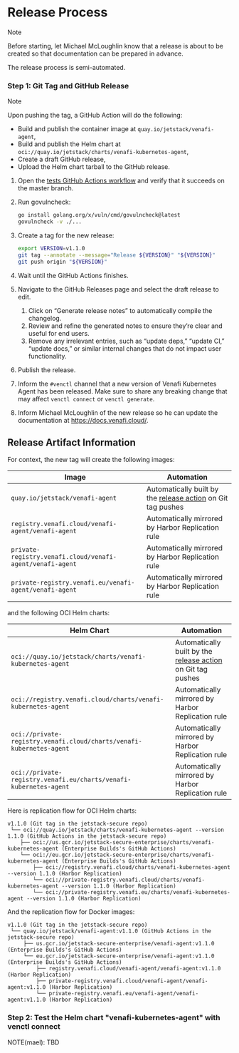 # Release Process

> [!NOTE]
> Before starting, let Michael McLoughlin know that a release is about to be created so that documentation can be prepared in advance.

The release process is semi-automated.

### Step 1: Git Tag and GitHub Release

> [!NOTE]
>
> Upon pushing the tag, a GitHub Action will do the following:
> - Build and publish the container image at `quay.io/jetstack/venafi-agent`,
> - Build and publish the Helm chart at `oci://quay.io/jetstack/charts/venafi-kubernetes-agent`,
> - Create a draft GitHub release,
> - Upload the Helm chart tarball to the GitHub release.

1. Open the [tests GitHub Actions workflow][tests-workflow]
   and verify that it succeeds on the master branch.

2. Run govulncheck:
   ```bash
   go install golang.org/x/vuln/cmd/govulncheck@latest
   govulncheck -v ./...
   ```

3. Create a tag for the new release:
   ```sh
   export VERSION=v1.1.0
   git tag --annotate --message="Release ${VERSION}" "${VERSION}"
   git push origin "${VERSION}"
   ```

4. Wait until the GitHub Actions finishes.

5. Navigate to the GitHub Releases page and select the draft release to edit.
   1. Click on “Generate release notes” to automatically compile the changelog.
   2. Review and refine the generated notes to ensure they’re clear and useful
      for end users.
   3. Remove any irrelevant entries, such as “update deps,” “update CI,” “update
      docs,” or similar internal changes that do not impact user functionality.

6. Publish the release.

7. Inform the `#venctl` channel that a new version of Venafi Kubernetes Agent has been
   released. Make sure to share any breaking change that may affect `venctl connect`
   or `venctl generate`.

8. Inform Michael McLoughlin of the new release so he can update the
   documentation at <https://docs.venafi.cloud/>.

[tests-workflow]: https://github.com/jetstack/jetstack-secure/actions/workflows/tests.yaml?query=branch%3Amaster

## Release Artifact Information

For context, the new tag will create the following images:

| Image                                                     | Automation                                                                                                                                                                                              |
| --------------------------------------------------------- | -------------------------------------------------------------------------------------------- |
| `quay.io/jetstack/venafi-agent`                           | Automatically built by the [release action](.github/workflows/release.yml) on Git tag pushes |
| `registry.venafi.cloud/venafi-agent/venafi-agent`         | Automatically mirrored by Harbor Replication rule                                            |
| `private-registry.venafi.cloud/venafi-agent/venafi-agent` | Automatically mirrored by Harbor Replication rule                                            |
| `private-registry.venafi.eu/venafi-agent/venafi-agent`    | Automatically mirrored by Harbor Replication rule                                            |

and the following OCI Helm charts:

| Helm Chart                                                           | Automation                                                                                   |
| -------------------------------------------------------------------- | -------------------------------------------------------------------------------------------- |
| `oci://quay.io/jetstack/charts/venafi-kubernetes-agent`              | Automatically built by the [release action](.github/workflows/release.yml) on Git tag pushes |
| `oci://registry.venafi.cloud/charts/venafi-kubernetes-agent`         | Automatically mirrored by Harbor Replication rule                                            |
| `oci://private-registry.venafi.cloud/charts/venafi-kubernetes-agent` | Automatically mirrored by Harbor Replication rule                                            |
| `oci://private-registry.venafi.eu/charts/venafi-kubernetes-agent`    | Automatically mirrored by Harbor Replication rule                                            |

Here is replication flow for OCI Helm charts:

```text
v1.1.0 (Git tag in the jetstack-secure repo)
 └── oci://quay.io/jetstack/charts/venafi-kubernetes-agent --version 1.1.0 (GitHub Actions in the jetstack-secure repo)
    ├── oci://us.gcr.io/jetstack-secure-enterprise/charts/venafi-kubernetes-agent (Enterprise Builds's GitHub Actions)
    └── oci://eu.gcr.io/jetstack-secure-enterprise/charts/venafi-kubernetes-agent (Enterprise Builds's GitHub Actions)
        ├── oci://registry.venafi.cloud/charts/venafi-kubernetes-agent --version 1.1.0 (Harbor Replication)
        └── oci://private-registry.venafi.cloud/charts/venafi-kubernetes-agent --version 1.1.0 (Harbor Replication)
        └── oci://private-registry.venafi.eu/charts/venafi-kubernetes-agent --version 1.1.0 (Harbor Replication)
```

And the replication flow for Docker images:

```text
v1.1.0 (Git tag in the jetstack-secure repo)
 └── quay.io/jetstack/venafi-agent:v1.1.0 (GitHub Actions in the jetstack-secure repo)
     ├── us.gcr.io/jetstack-secure-enterprise/venafi-agent:v1.1.0 (Enterprise Builds's GitHub Actions)
     └── eu.gcr.io/jetstack-secure-enterprise/venafi-agent:v1.1.0 (Enterprise Builds's GitHub Actions)
         ├── registry.venafi.cloud/venafi-agent/venafi-agent:v1.1.0 (Harbor Replication)
         ├── private-registry.venafi.cloud/venafi-agent/venafi-agent:v1.1.0 (Harbor Replication)
         └── private-registry.venafi.eu/venafi-agent/venafi-agent:v1.1.0 (Harbor Replication)
```

[public-img-and-chart-replication.tf]: https://gitlab.com/venafi/vaas/delivery/harbor/-/blob/3d114f54092eb44a1deb0edc7c4e8a2d4f855aa2/public-registry/module/subsystems/tlspk/replication.tf
[private-img-and-chart-replication.tf]: https://gitlab.com/venafi/vaas/delivery/harbor/-/blob/3d114f54092eb44a1deb0edc7c4e8a2d4f855aa2/private-registry/module/subsystems/tlspk/replication.tf
[release_enterprise_builds.yaml]: https://github.com/jetstack/enterprise-builds/actions/workflows/release_enterprise_builds.yaml

### Step 2: Test the Helm chart "venafi-kubernetes-agent" with venctl connect

NOTE(mael): TBD
